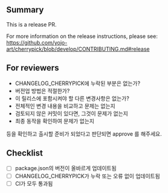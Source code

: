## Summary
This is a release PR.

For more information on the release instructions, please see:
https://github.com/yojo-art/cherrypick/blob/develop/CONTRIBUTING.md#release

## For reviewers
- CHANGELOG_CHERRYPICK에 누락된 부분은 없는가?
- 버전업 방법은 적절한가?
- 이 릴리스에 포함시켜야 할 다른 변경사항은 없는가?
- 전체적인 변경 내용을 비교하고 문제는 없는지
- 검토되지 않은 커밋이 있다면, 그것이 문제가 없는지
- 최종 동작을 확인하여 문제가 없는지

등을 확인하고 출시할 준비가 되었다고 판단되면 approve 를 해주세요.

## Checklist
- [ ] package.json의 버전이 올바르게 업데이트됨
- [ ] CHANGELOG_CHERRYPICK가 누락 또는 오류 없이 업데이트됨
- [ ] CI가 모두 통과됨
